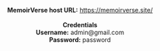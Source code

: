 <p align="center">
  <strong>MemoirVerse host URL:</strong> <a href="https://memoirverse.site/">https://memoirverse.site/</a>
  <br><br>
  <strong>Credentials</strong>
  <br>
  <strong>Username:</strong> admin@gmail.com
  <br>
  <strong>Password:</strong> password
</p>
